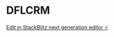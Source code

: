 # DFLCRM

[Edit in StackBlitz next generation editor ⚡️](https://stackblitz.com/~/github.com/davidflrealtor/DFLCRM)